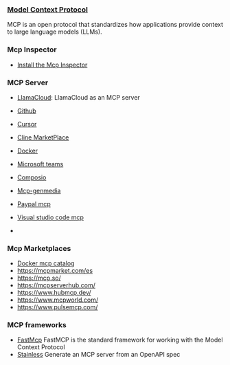 ### [Model Context Protocol](https://modelcontextprotocol.io/overview)

MCP is an open protocol that standardizes how applications provide context to large language models (LLMs). 
  
### Mcp Inspector
- [Install the Mcp Inspector](https://github.com/modelcontextprotocol/inspector)

  
### MCP Server
- [LlamaCloud](https://github.com/run-llama/llamacloud-mcp): LlamaCloud as an MCP server
- [Github](https://github.com/github/github-mcp-server)
- [Cursor](https://cursor.directory/mcp)
- [Cline MarketPlace](https://github.com/cline/mcp-marketplace)
- [Docker](https://hub.docker.com/u/mcp)
- [Microsoft teams](https://github.com/inditextech/mcp-teams-server)
- [Composio ](https://mcp.composio.dev/)
- [Mcp-genmedia](https://github.com/GoogleCloudPlatform/vertex-ai-creative-studio/tree/main/experiments/mcp-genmedia)
- [Paypal mcp](https://www.paypal.ai/docs/tools/mcp-quickstart)
- [Visual studio code mcp](https://code.visualstudio.com/mcp)

- 
### Mcp Marketplaces
- [Docker mcp catalog](https://www.docker.com/products/mcp-catalog-and-toolkit/)
- https://mcpmarket.com/es
- https://mcp.so/
- https://mcpserverhub.com/
- https://www.hubmcp.dev/
- https://www.mcpworld.com/
- https://www.pulsemcp.com/

### MCP frameworks
- [FastMcp](https://gofastmcp.com/getting-started/welcome) FastMCP is the standard framework for working with the Model Context Protocol
- [Stainless](https://www.stainless.com/docs/guides/generate-mcp-server-from-openapi) Generate an MCP server from an OpenAPI spec
